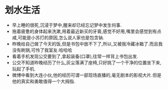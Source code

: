 # 划水生活

* 早上睡的很死,沉浸于梦中,醒来却已经忘记梦中发生何事.
* 拖着疲惫的身体起来洗漱,用着最近新买的牙膏,感觉不好用,嘴里会感觉到有点咸,可能是小苏打的原因,怎么说人家也是包含钠.
* 昨晚给自己做了今天的饭,但是书包中放不下了,所以,又被我冷藏冰箱了.而且我没有刷锅,可怜了我室友.哈哈哈
* 看着手机发现公交要到了,拿起装备(口罩),往常一样背上书包出发.
* 公交不知道昨晚经历了什么,灰尘落满了座椅,只好挑了一个干净的位置坐下来,玩起了手机.
* 微博中看到大连小伙,他的经历可谓一部现场直播的,毫无剧本的影视大片.但是他的真实和勇敢值得一个大拇指.
